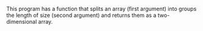This program has a function that splits an array (first argument) into groups the length of size (second argument) and returns them as a two-dimensional array.
